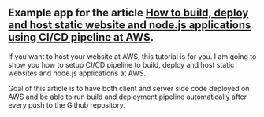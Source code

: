 ## Example app for the article [How to build, deploy and host static website and node.js applications using CI/CD pipeline at AWS](https://sudolabs.io/blog/build-and-deploy-static-website-and-node-js-applications-using-CI-CD-pipline-at-aws/).

If you want to host your website at AWS, this tutorial is for you. I am going to show you how to setup CI/CD pipeline to build, deploy and host static websites and node.js applications at AWS.

Goal of this article is to have both client and server side code deployed on AWS and be able to run build and deployment pipeline automatically after every push to the Github repository.
